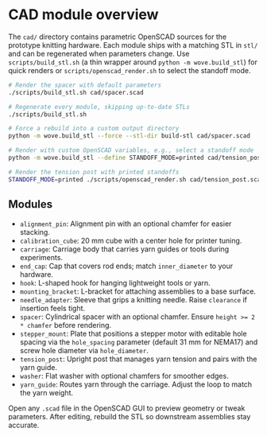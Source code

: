 # CAD module overview

The `cad/` directory contains parametric OpenSCAD sources for the prototype knitting hardware.
Each module ships with a matching STL in `stl/` and can be regenerated when parameters change.
Use `scripts/build_stl.sh` (a thin wrapper around `python -m wove.build_stl`) for quick renders or
`scripts/openscad_render.sh` to select the standoff mode.

```bash
# Render the spacer with default parameters
./scripts/build_stl.sh cad/spacer.scad

# Regenerate every module, skipping up-to-date STLs
./scripts/build_stl.sh

# Force a rebuild into a custom output directory
python -m wove.build_stl --force --stl-dir build-stl cad/spacer.scad

# Render with custom OpenSCAD variables, e.g., select a standoff mode
python -m wove.build_stl --define STANDOFF_MODE=printed cad/tension_post.scad

# Render the tension post with printed standoffs
STANDOFF_MODE=printed ./scripts/openscad_render.sh cad/tension_post.scad
```

## Modules

- `alignment_pin`: Alignment pin with an optional chamfer for easier stacking.
- `calibration_cube`: 20 mm cube with a center hole for printer tuning.
- `carriage`: Carriage body that carries yarn guides or tools during experiments.
- `end_cap`: Cap that covers rod ends; match `inner_diameter` to your hardware.
- `hook`: L-shaped hook for hanging lightweight tools or yarn.
- `mounting_bracket`: L-bracket for attaching assemblies to a base surface.
- `needle_adapter`: Sleeve that grips a knitting needle.
  Raise `clearance` if insertion feels tight.
- `spacer`: Cylindrical spacer with an optional chamfer.
  Ensure `height >= 2 * chamfer` before rendering.
- `stepper_mount`: Plate that positions a stepper motor with editable hole spacing via
  the `hole_spacing` parameter (default 31 mm for NEMA17) and screw hole diameter via
  `hole_diameter`.
- `tension_post`: Upright post that manages yarn tension and pairs with the yarn guide.
- `washer`: Flat washer with optional chamfers for smoother edges.
- `yarn_guide`: Routes yarn through the carriage.
  Adjust the loop to match the yarn weight.

Open any `.scad` file in the OpenSCAD GUI to preview geometry or tweak parameters. After editing,
rebuild the STL so downstream assemblies stay accurate.
